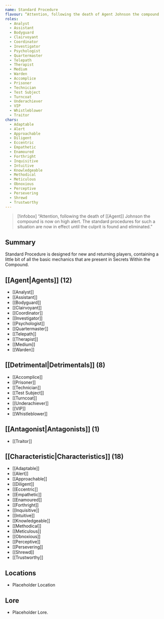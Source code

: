```yaml
---
name: Standard Procedure
flavour: “Attention, following the death of Agent Johnson the compound is now on high alert. The standard procedures for such a situation are now in effect until the culprit is found and eliminated.”
roles:
  - Analyst
  - Assistant
  - Bodyguard
  - Clairvoyant
  - Coordinator
  - Investigator
  - Psychologist
  - Quartermaster
  - Telepath
  - Therapist
  - Medium
  - Warden
  - Accomplice
  - Prisoner
  - Technician
  - Test Subject
  - Turncoat
  - Underachiever
  - VIP
  - Whistleblower
  - Traitor
chars: 
  - Adaptable
  - Alert
  - Approachable
  - Diligent
  - Eccentric
  - Empathetic
  - Enamoured
  - Forthright
  - Inquisitive
  - Intuitive
  - Knowledgeable
  - Methodical
  - Meticulous
  - Obnoxious
  - Perceptive
  - Persevering
  - Shrewd
  - Trustworthy
---
```

> [!infobox]
> “Attention, following the death of [[Agent]] Johnson the compound is now on high alert. The standard procedures for such a situation are now in effect until the culprit is found and eliminated.”

## Summary
Standard Procedure is designed for new and returning players, containing a little bit of all the basic mechanics that are present in Secrets Within the Compound.

## [[Agent|Agents]] (12)
- [[Analyst]]
- [[Assistant]]
- [[Bodyguard]]
- [[Clairvoyant]]
- [[Coordinator]]
- [[Investigator]]
- [[Psychologist]]
- [[Quartermaster]]
- [[Telepath]]
- [[Therapist]]
- [[Medium]]
- [[Warden]]

## [[Detrimental|Detrimentals]] (8)
- [[Accomplice]]
- [[Prisoner]]
- [[Technician]]
- [[Test Subject]]
- [[Turncoat]]
- [[Underachiever]]
- [[VIP]]
- [[Whistleblower]]

## [[Antagonist|Antagonists]] (1)
- [[Traitor]]

## [[Characteristic|Characteristics]] (18)
- [[Adaptable]]
- [[Alert]]
- [[Approachable]]
- [[Diligent]]
- [[Eccentric]]
- [[Empathetic]]
- [[Enamoured]]
- [[Forthright]]
- [[Inquisitive]]
- [[Intuitive]]
- [[Knowledgeable]]
- [[Methodical]]
- [[Meticulous]]
- [[Obnoxious]]
- [[Perceptive]]
- [[Persevering]]
- [[Shrewd]]
- [[Trustworthy]]

## Locations
- Placeholder Location

## Lore
- Placeholder Lore.